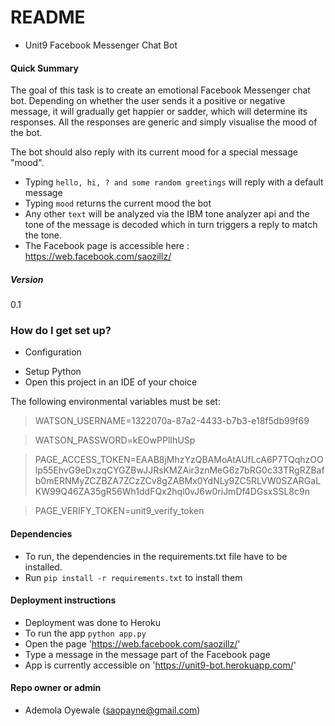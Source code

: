# README #

* Unit9 Facebook Messenger Chat Bot

#### Quick Summary

The goal of this task is to create an emotional Facebook Messenger chat bot.
Depending on whether the user sends it a positive or negative message, it will gradually get happier or sadder, which will determine its responses.
All the responses are generic and simply visualise the mood of the bot.

The bot should also reply with its current mood for a special message "mood".

- Typing `hello, hi, ? and some random greetings` will reply with a default message
- Typing `mood` returns the current mood the bot
- Any other `text` will be analyzed via the IBM tone analyzer api and the tone of the message is decoded which in turn triggers a reply to match the tone.
- The Facebook page is accessible here : https://web.facebook.com/saozillz/

##### Version
0.1

### How do I get set up? ###

* Configuration

- Setup Python
- Open this project in an IDE of your choice

The following environmental variables must be set:
> WATSON_USERNAME=1322070a-87a2-4433-b7b3-e18f5db99f69

> WATSON_PASSWORD=kEOwPPlIhUSp

> PAGE_ACCESS_TOKEN=EAAB8jMhzYzQBAMoAtAUfLcA6P7TQqhzOOlp55EhvG9eDxzqCYGZBwJJRsKMZAir3znMeG6z7bRG0c33TRgRZBafb0mERNMyZCZBZA7ZCzZCv8gZABMx0YdNLy9ZC5RLVW0SZARGaLKW99Q46ZA35gR56Wh1ddFQx2hql0vJ6w0riJmDf4DGsxSSL8c9n

> PAGE_VERIFY_TOKEN=unit9_verify_token

#### Dependencies
- To run, the dependencies in the requirements.txt file have to be installed.
- Run `pip install -r requirements.txt` to install them

#### Deployment instructions
- Deployment was done to Heroku
- To run the app `python app.py`
- Open the page 'https://web.facebook.com/saozillz/'
- Type a message in the message part of the Facebook page
- App is currently accessible on 'https://unit9-bot.herokuapp.com/'

#### Repo owner or admin
- Ademola Oyewale (saopayne@gmail.com)
